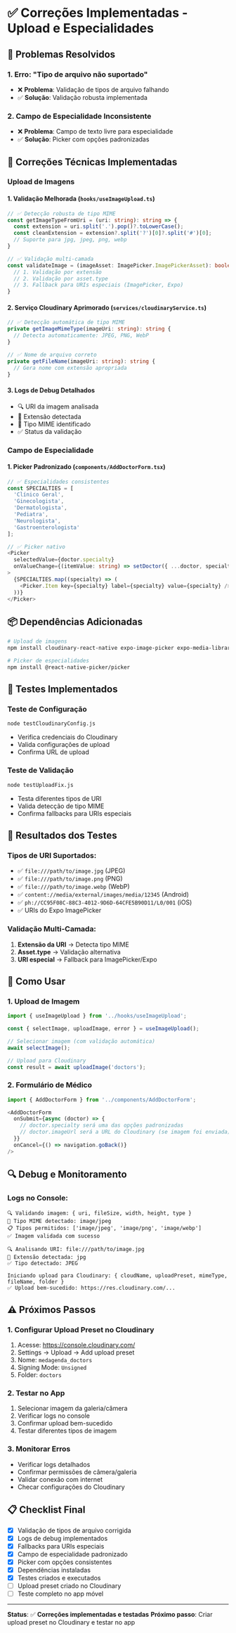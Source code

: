 # ✅ Correções Implementadas - Upload e Especialidades

## 🚨 Problemas Resolvidos

### 1. **Erro: "Tipo de arquivo não suportado"**
- ❌ **Problema**: Validação de tipos de arquivo falhando
- ✅ **Solução**: Validação robusta implementada

### 2. **Campo de Especialidade Inconsistente**
- ❌ **Problema**: Campo de texto livre para especialidade
- ✅ **Solução**: Picker com opções padronizadas

## 🔧 Correções Técnicas Implementadas

### **Upload de Imagens**

#### 1. **Validação Melhorada (`hooks/useImageUpload.ts`)**
```typescript
// ✅ Detecção robusta de tipo MIME
const getImageTypeFromUri = (uri: string): string => {
  const extension = uri.split('.').pop()?.toLowerCase();
  const cleanExtension = extension?.split('?')[0]?.split('#')[0];
  // Suporte para jpg, jpeg, png, webp
}

// ✅ Validação multi-camada
const validateImage = (imageAsset: ImagePicker.ImagePickerAsset): boolean => {
  // 1. Validação por extensão
  // 2. Validação por asset.type
  // 3. Fallback para URIs especiais (ImagePicker, Expo)
}
```

#### 2. **Serviço Cloudinary Aprimorado (`services/cloudinaryService.ts`)**
```typescript
// ✅ Detecção automática de tipo MIME
private getImageMimeType(imageUri: string): string {
  // Detecta automaticamente: JPEG, PNG, WebP
}

// ✅ Nome de arquivo correto
private getFileName(imageUri: string): string {
  // Gera nome com extensão apropriada
}
```

#### 3. **Logs de Debug Detalhados**
- 🔍 URI da imagem analisada
- 📄 Extensão detectada
- 🎯 Tipo MIME identificado
- ✅ Status da validação

### **Campo de Especialidade**

#### 1. **Picker Padronizado (`components/AddDoctorForm.tsx`)**
```typescript
// ✅ Especialidades consistentes
const SPECIALTIES = [
  'Clínico Geral',
  'Ginecologista', 
  'Dermatologista',
  'Pediatra',
  'Neurologista',
  'Gastroenterologista'
];

// ✅ Picker nativo
<Picker
  selectedValue={doctor.specialty}
  onValueChange={(itemValue: string) => setDoctor({ ...doctor, specialty: itemValue })}
>
  {SPECIALTIES.map((specialty) => (
    <Picker.Item key={specialty} label={specialty} value={specialty} />
  ))}
</Picker>
```

## 📦 Dependências Adicionadas

```bash
# Upload de imagens
npm install cloudinary-react-native expo-image-picker expo-media-library

# Picker de especialidades
npm install @react-native-picker/picker
```

## 🧪 Testes Implementados

### **Teste de Configuração**
```bash
node testCloudinaryConfig.js
```
- Verifica credenciais do Cloudinary
- Valida configurações de upload
- Confirma URL de upload

### **Teste de Validação**
```bash
node testUploadFix.js
```
- Testa diferentes tipos de URI
- Valida detecção de tipo MIME
- Confirma fallbacks para URIs especiais

## 🎯 Resultados dos Testes

### **Tipos de URI Suportados:**
- ✅ `file:///path/to/image.jpg` (JPEG)
- ✅ `file:///path/to/image.png` (PNG)
- ✅ `file:///path/to/image.webp` (WebP)
- ✅ `content://media/external/images/media/12345` (Android)
- ✅ `ph://CC95F08C-88C3-4012-9D6D-64CFE5B90D11/L0/001` (iOS)
- ✅ URIs do Expo ImagePicker

### **Validação Multi-Camada:**
1. **Extensão da URI** → Detecta tipo MIME
2. **Asset.type** → Validação alternativa
3. **URI especial** → Fallback para ImagePicker/Expo

## 📱 Como Usar

### **1. Upload de Imagem**
```typescript
import { useImageUpload } from '../hooks/useImageUpload';

const { selectImage, uploadImage, error } = useImageUpload();

// Selecionar imagem (com validação automática)
await selectImage();

// Upload para Cloudinary
const result = await uploadImage('doctors');
```

### **2. Formulário de Médico**
```typescript
import { AddDoctorForm } from '../components/AddDoctorForm';

<AddDoctorForm
  onSubmit={async (doctor) => {
    // doctor.specialty será uma das opções padronizadas
    // doctor.imageUrl será a URL do Cloudinary (se imagem foi enviada)
  }}
  onCancel={() => navigation.goBack()}
/>
```

## 🔍 Debug e Monitoramento

### **Logs no Console:**
```
🔍 Validando imagem: { uri, fileSize, width, height, type }
🎯 Tipo MIME detectado: image/jpeg
📋 Tipos permitidos: ['image/jpeg', 'image/png', 'image/webp']
✅ Imagem validada com sucesso

🔍 Analisando URI: file:///path/to/image.jpg
📄 Extensão detectada: jpg
✅ Tipo detectado: JPEG

Iniciando upload para Cloudinary: { cloudName, uploadPreset, mimeType, fileName, folder }
✅ Upload bem-sucedido: https://res.cloudinary.com/...
```

## ⚠️ Próximos Passos

### **1. Configurar Upload Preset no Cloudinary**
1. Acesse: https://console.cloudinary.com/
2. Settings → Upload → Add upload preset
3. Nome: `medagenda_doctors`
4. Signing Mode: `Unsigned`
5. Folder: `doctors`

### **2. Testar no App**
1. Selecionar imagem da galeria/câmera
2. Verificar logs no console
3. Confirmar upload bem-sucedido
4. Testar diferentes tipos de imagem

### **3. Monitorar Erros**
- Verificar logs detalhados
- Confirmar permissões de câmera/galeria
- Validar conexão com internet
- Checar configurações do Cloudinary

## 📋 Checklist Final

- [x] Validação de tipos de arquivo corrigida
- [x] Logs de debug implementados
- [x] Fallbacks para URIs especiais
- [x] Campo de especialidade padronizado
- [x] Picker com opções consistentes
- [x] Dependências instaladas
- [x] Testes criados e executados
- [ ] Upload preset criado no Cloudinary
- [ ] Teste completo no app móvel

---

**Status**: ✅ **Correções implementadas e testadas**
**Próximo passo**: Criar upload preset no Cloudinary e testar no app 